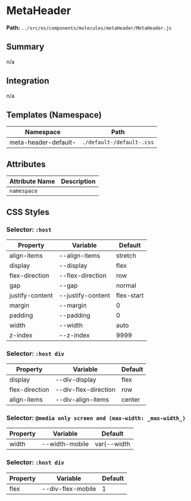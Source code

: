 # MetaHeader

**Path:** `../src/es/components/molecules/metaHeader/MetaHeader.js`

## Summary

n/a

## Integration

n/a

## Templates (Namespace)

| Namespace | Path |
|------|------|
| meta-header-default- | `./default-/default-.css` |

## Attributes

| Attribute Name | Description |
|----------------|-------------|
| `namespace` |  |

## CSS Styles

### Selector: `:host`

| Property | Variable | Default |
|----------|----------|----------|
| align-items | --align-items | stretch |
| display | --display | flex |
| flex-direction | --flex-direction | row |
| gap | --gap | normal |
| justify-content | --justify-content | flex-start |
| margin | --margin | 0 |
| padding | --padding | 0 |
| width | --width | auto |
| z-index | --z-index | 9999 |

### Selector: `:host div`

| Property | Variable | Default |
|----------|----------|----------|
| display | --div-display | flex |
| flex-direction | --div-flex-direction | row |
| align-items | --div-align-items | center |

### Selector: `@media only screen and (max-width: _max-width_)`

| Property | Variable | Default |
|----------|----------|----------|
| width | --width-mobile | var(--width |

### Selector: `:host div`

| Property | Variable | Default |
|----------|----------|----------|
| flex | --div-flex-mobile | 1 |

